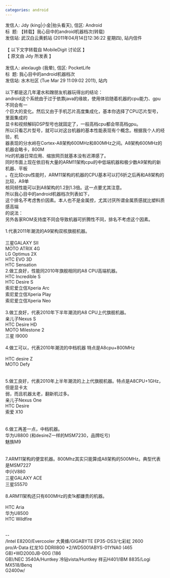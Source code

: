 ```yaml
---
categories: android
---
```

<div>发信人: Jdy (king|小金|抬头看天), 信区: Android<br />标&nbsp; 题: 【转载】我心目中的android机器档次(转载)<br />发信站: 武汉白云黄鹤站 (2011年04月14日12:36:22 星期四), 站内信件<br /><br />【 以下文字转载自 MobileDigit 讨论区 】<br />【 原文由 Jdy 所发表 】<br /><br />发信人: alexlaugb (我晕), 信区: PocketLife<br />标&nbsp; 题: 我心目中的android机器档次<br />发信站: 水木社区 (Tue Mar 29 11:09:02 2011), 站内<br /><br />以下都是这几年灌水和蹭朋友机器玩得出的结论：<br />android这个系统由于过于依靠java的缘故，使用体验随着机器的cpu能力、gpu不同会有一<br />个巨大的变化。然后又由于手机芯片高度集成化，基本你选择了CPU芯片型号，里面集成的<br />显卡和视频解码DSP型号也就固定了，一般高档cpu都会带高档gpu。<br />所以只看芯片型号，就可以对这台机器的基本性能表现有个概念。根据我个人的经验，机<br />器表现的分水岭在Cortex-A8架构600MHz和800MHz之间。A8架构600MHz的机器会略卡，800M<br />Hz的机器日常应用、缩放网页就基本没有迟滞感了。<br />同时市面上现在依旧有大量的ARM11架构cpu的中低端机器和极少数A9架构的新机器、平板<br />。在比较cpu性能时，ARM11架构的机器的CPU基本可以打6折之后再和A8架构的比较，A9单<br />核同频性能可以到A8架构的1.2到1.3倍。这一点要尤其注意。<br />所以我心目中的android机器档次列表如下，<br />这个排名不考虑售价因素。本人也不是金属控，尤其讨厌所谓金属质感就比塑料质感高端<br />的说法：<br />另外各家ROM支持度不同会导致机器可折腾性不同，排名不考虑这个因素。<br /><br />1.代表2011年潮流的A9架构双核旗舰机器。<br /><br />三星GALAXY SII <br />MOTO ATRIX 4G <br />LG Optimus 2X<br />HTC EVO 3D<br />HTC Sensation<br />2.做工良好，性能同2010年旗舰相同的A8 CPU高端机器。<br />HTC Incredible S<br />HTC Desire S<br />索尼爱立信Xperia Arc<br />索尼爱立信Xperia Play<br />索尼爱立信Xperia Neo<br /><br />3.做工良好，代表2010年下半年潮流的A8 CPU上代旗舰机器。<br />亲儿子Nexus S<br />HTC Desire HD<br />MOTO Milestone 2<br />三星 I9000<br /><br />4.做工可以，代表2010年潮流的中档机器 特点是A8cpu+800MHz<br /><br />HTC desire Z<br />MOTO Defy<br /><br /><br />5.做工良好，代表2010年上半年潮流的上上代旗舰机器。特点是A8CPU+1GHz，但是显卡太<br />弱，而且机器太老，翻新机过多。<br />亲儿子Nexus One<br />HTC Desire<br />索爱 X10<br /><br /><br />6.做工再差一点，中档机器。<br />华为U8800 (和desireZ一样的MSM7230，品牌吃亏)<br />魅族M9<br /><br /><br />7.ARM11架构的便宜机器。800Mhz其实只能算成A8架构的500MHz。典型代表是MSM7227<br />中兴V880<br />三星GALAXY ACE<br />三星S5570<br /><br />8.ARM11架构还只有600MHz的卖1k都嫌贵的机器。<br /><br />HTC Aria<br />华为U8500<br />HTC Wildfire<br /><br /><br />--<br />/Intel E8200/Evercooler 大黄蜂/GIGABYTE EP35-DS3/七彩虹 2600<br />pro/A-Data 红龙1G DDRII800 *2/WD5001ABYS-01YNA0 (465 GB)+WD2000JB-00G (186 <br />GB)/NEC 3540A/Huntkey 冷钻vista/Huntkey 祥云H401/IBM 8835/Logi MX518/Benq <br />G2400w/<br /></div>